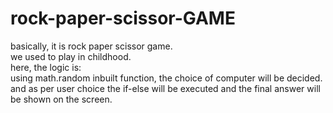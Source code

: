 # rock-paper-scissor-GAME
basically, it is rock paper scissor game.<br>
we used to play in childhood.<br>
here, the logic is: <br>
using math.random inbuilt function, the choice of computer will be decided.<br>
and as per user choice the if-else will be executed and the final answer will be shown on the screen.
